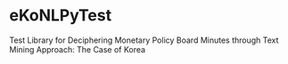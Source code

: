 # eKoNLPyTest
Test Library for Deciphering Monetary Policy Board Minutes through Text Mining Approach: The Case of Korea
